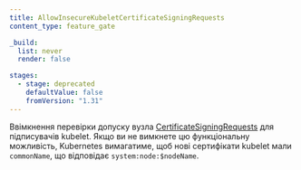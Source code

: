 ```yaml
---
title: AllowInsecureKubeletCertificateSigningRequests
content_type: feature_gate

_build:
  list: never
  render: false

stages:
  - stage: deprecated
    defaultValue: false
    fromVersion: "1.31"
---
```

Ввімкнення перевірки допуску вузла [CertificateSigningRequests](/docs/reference/access-authn-authz/certificate-signing-requests/#certificate-signing-requests) для підписувачів kubelet. Якщо ви не вимкнете цю функціональну можливість, Kubernetes вимагатиме, щоб нові сертифікати kubelet мали `commonName`, що відповідає `system:node:$nodeName`.
